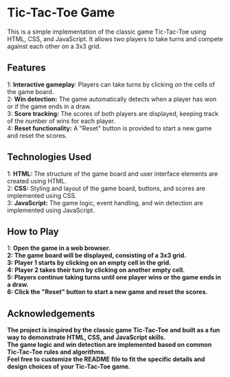 # Tic-Tac-Toe Game
This is a simple implementation of the classic game Tic-Tac-Toe using HTML, CSS, and JavaScript. It allows two players to take turns and compete against each other on a 3x3 grid.

## Features
1:  <b>Interactive gameplay</b>: Players can take turns by clicking on the cells of the game board.</br>
2:  <b>Win detection:</b> The game automatically detects when a player has won or if the game ends in a draw.</br>
3:  <b>Score tracking:</b> The scores of both players are displayed, keeping track of the number of wins for each player.</br>
4:  <b>Reset functionality:</b> A "Reset" button is provided to start a new game and reset the scores.</br>

## Technologies Used
1: <b>HTML: </b>The structure of the game board and user interface elements are created using HTML.</br>
2: <b>CSS:</b> Styling and layout of the game board, buttons, and scores are implemented using CSS.</br>
3: <b>JavaScript:</b> The game logic, event handling, and win detection are implemented using JavaScript.

## How to Play
1: <b>Open the game in a web browser.<br>
2: <b>The game board will be displayed, consisting of a 3x3 grid.<br>
3: <b>Player 1 starts by clicking on an empty cell in the grid.<br>
4: <b>Player 2 takes their turn by clicking on another empty cell.<br>
5: <b>Players continue taking turns until one player wins or the game ends in a draw.<br>
6: <b>Click the "Reset" button to start a new game and reset the scores.

## Acknowledgements
The project is inspired by the classic game Tic-Tac-Toe and built as a fun way to demonstrate HTML, CSS, and JavaScript skills.<br>
The game logic and win detection are implemented based on common Tic-Tac-Toe rules and algorithms.<br>
Feel free to customize the README file to fit the specific details and design choices of your Tic-Tac-Toe game.<br>
